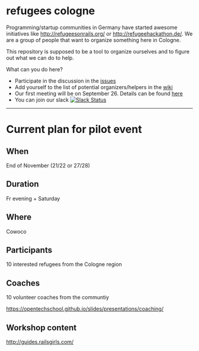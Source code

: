 # refugees cologne

Programming/startup communities in Germany have started awesome initiatives like http://refugeesonrails.org/ or http://refugeehackathon.de/.  We are a group of people that want to organize something here in Cologne.

This repository is supposed to be a tool to organize ourselves and to figure out what we can do to help.

What can you do here?

* Participate in the discussion in the [issues](https://github.com/colognerb/refugees/issues)
* Add yourself to the list of potential organizers/helpers in the [wiki](https://github.com/colognerb/refugees/wiki/List-of-potential-organizers-and-helpers)
* Our first meeting will be on September 26.  Details can be found [here](https://github.com/colognerb/refugees/issues/3)
* You can join our slack [![Slack Status](https://colognerb.sangyye.net/badge.svg)](https://colognerb.sangyye.net/)

---------------

# Current plan for pilot event

## When

End of November (21/22 or 27/28)

## Duration

Fr evening + Saturday

## Where

Cowoco

## Participants

10 interested refugees from the Cologne region

## Coaches

10 volunteer coaches from the communtiy

https://opentechschool.github.io/slides/presentations/coaching/

## Workshop content

http://guides.railsgirls.com/
